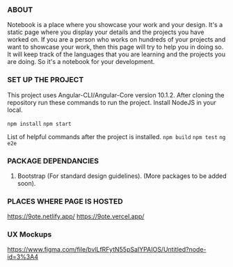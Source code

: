 ### ABOUT

Notebook is a place where you showcase your work and your design. It's a static page where you display your details and the projects you have worked on. If you are a person who works on hundreds of your projects and want to showcase your work, then this page will try to help you in doing so. It will keep track of the languages that you are learning and the projects you are doing. So it's a notebook for your development.


### SET UP THE PROJECT

This project uses Angular-CLI/Angular-Core version 10.1.2.
After cloning the repository run these commands to run the project.
Install NodeJS in your local. 
  
`npm install`
 `npm start`

List of helpful commands after the project is installed.
`npm build`
`npm test`
`ng e2e`


### PACKAGE DEPENDANCIES

1. Bootstrap (For standard design guidelines).
   (More packages to be added soon).

### PLACES WHERE PAGE IS HOSTED

https://9ote.netlify.app/ 
https://9ote.vercel.app/

### UX Mockups 

https://www.figma.com/file/bvlLfRFytN55pSaIYPAIOS/Untitled?node-id=3%3A4